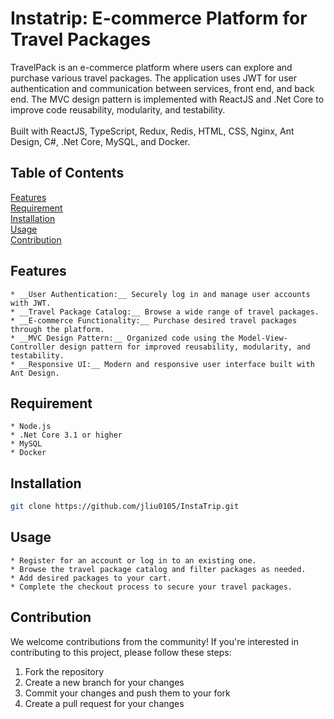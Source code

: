 # Instatrip: E-commerce Platform for Travel Packages
TravelPack is an e-commerce platform where users can explore and purchase various travel packages. The application uses JWT for user authentication and communication between services, front end, and back end. The MVC design pattern is implemented with ReactJS and .Net Core to improve code reusability, modularity, and testability.
<br><br>
Built with ReactJS, TypeScript, Redux, Redis, HTML, CSS, Nginx, Ant Design, C#, .Net Core, MySQL, and Docker.
## Table of Contents
[Features](#features) <br>
[Requirement](#requirement)<br>
[Installation](#requirement)<br>
[Usage](#usage)<br>
[Contribution](#contribution)<br>


## Features
    * __User Authentication:__ Securely log in and manage user accounts with JWT.
    * __Travel Package Catalog:__ Browse a wide range of travel packages.
    * __E-commerce Functionality:__ Purchase desired travel packages through the platform.
    * __MVC Design Pattern:__ Organized code using the Model-View-Controller design pattern for improved reusability, modularity, and testability.
    * __Responsive UI:__ Modern and responsive user interface built with Ant Design.
## Requirement
    * Node.js
    * .Net Core 3.1 or higher
    * MySQL
    * Docker
## Installation
```bash
git clone https://github.com/jliu0105/InstaTrip.git
```
## Usage
    * Register for an account or log in to an existing one.
    * Browse the travel package catalog and filter packages as needed.
    * Add desired packages to your cart.
    * Complete the checkout process to secure your travel packages.
## Contribution
We welcome contributions from the community! If you're interested in contributing to this project, please follow these steps:

1. Fork the repository
2. Create a new branch for your changes
3. Commit your changes and push them to your fork
4. Create a pull request for your changes
